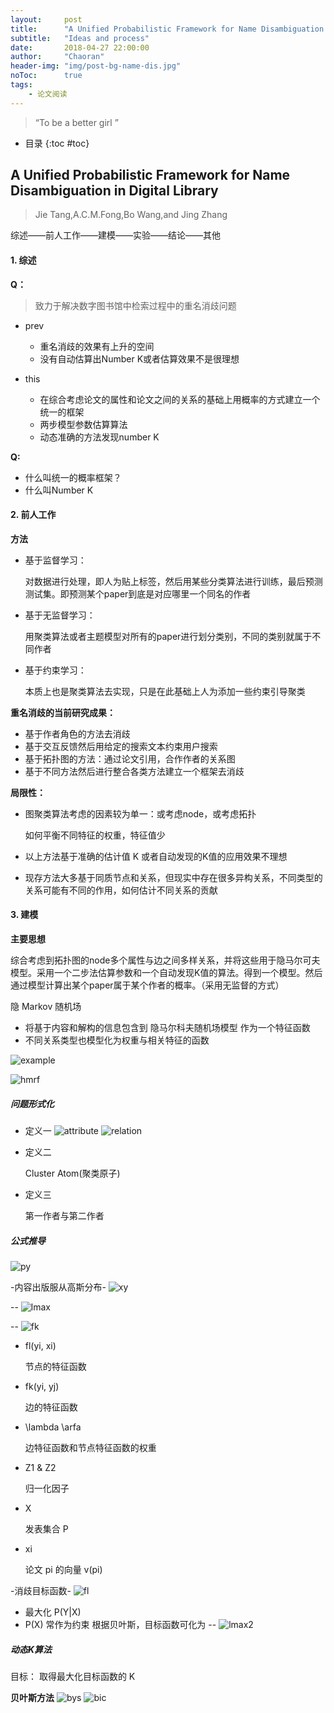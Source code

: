 ```yaml
---
layout:     post
title:      "A Unified Probabilistic Framework for Name Disambiguation in Digital Library"
subtitle:   "Ideas and process"
date:       2018-04-27 22:00:00
author:     "Chaoran"
header-img: "img/post-bg-name-dis.jpg"
noToc:      true
tags:
    - 论文阅读
---
```


> “To be a better girl ”

* 目录
{:toc #toc}

## A Unified Probabilistic Framework for Name Disambiguation in Digital Library
> Jie Tang,A.C.M.Fong,Bo Wang,and Jing Zhang

综述——前人工作——建模——实验——结论——其他

#### 1. 综述
**Q：**
>致力于解决数字图书馆中检索过程中的重名消歧问题

* prev
    * 重名消歧的效果有上升的空间
    * 没有自动估算出Number K或者估算效果不是很理想

* this
    * 在综合考虑论文的属性和论文之间的关系的基础上用概率的方式建立一个统一的框架
    * 两步模型参数估算算法
    * 动态准确的方法发现number K

**Q:**
* 什么叫统一的概率框架？
* 什么叫Number K

#### 2. 前人工作
**方法**
* 基于监督学习：

    对数据进行处理，即人为贴上标签，然后用某些分类算法进行训练，最后预测测试集。即预测某个paper到底是对应哪里一个同名的作者
* 基于无监督学习：

    用聚类算法或者主题模型对所有的paper进行划分类别，不同的类别就属于不同作者
* 基于约束学习：

    本质上也是聚类算法去实现，只是在此基础上人为添加一些约束引导聚类

**重名消歧的当前研究成果：**
* 基于作者角色的方法去消歧
* 基于交互反馈然后用给定的搜索文本约束用户搜索
* 基于拓扑图的方法：通过论文引用，合作作者的关系图
* 基于不同方法然后进行整合各类方法建立一个框架去消歧

**局限性：**
* 图聚类算法考虑的因素较为单一：或考虑node，或考虑拓扑

    如何平衡不同特征的权重，特征值少
* 以上方法基于准确的估计值 K 或者自动发现的K值的应用效果不理想
* 现存方法大多基于同质节点和关系，但现实中存在很多异构关系，不同类型的关系可能有不同的作用，如何估计不同关系的贡献

#### 3. 建模
**主要思想**

综合考虑到拓扑图的node多个属性与边之间多样关系，并将这些用于隐马尔可夫模型。采用一个二步法估算参数和一个自动发现K值的算法。得到一个模型。然后通过模型计算出某个paper属于某个作者的概率。（采用无监督的方式）

隐 Markov 随机场
* 将基于内容和解构的信息包含到 隐马尔科夫随机场模型 作为一个特征函数
* 不同关系类型也模型化为权重与相关特征的函数

![example](/img/in-post/post-paper-aupnd/examp.png)

![hmrf](/img/in-post/post-paper-aupnd/hmrf.png)

##### 问题形式化
*  定义一
![attribute](/img/in-post/post-paper-aupnd/attribute.png)
![relation](/img/in-post/post-paper-aupnd/relation.png)

*  定义二

    Cluster Atom(聚类原子)
* 定义三

    第一作者与第二作者

##### 公式推导
![py](/img/in-post/post-paper-aupnd/py.png)

-内容出版服从高斯分布-
![xy](/img/in-post/post-paper-aupnd/xy.png)

--
![lmax](/img/in-post/post-paper-aupnd/lmax.png)

--
![fk](/img/in-post/post-paper-aupnd/fk.png)
* fl(yi, xi)

    节点的特征函数
* fk(yi, yj)

    边的特征函数
* \lambda \arfa

    边特征函数和节点特征函数的权重
* Z1   &  Z2

    归一化因子
* X

    发表集合 P
* xi

    论文 pi 的向量 v(pi) 

-消歧目标函数-
![fl](/img/in-post/post-paper-aupnd/fl.png)
* 最大化 P(Y|X)
* P(X) 常作为约束
根据贝叶斯，目标函数可化为
--
![lmax2](/img/in-post/post-paper-aupnd/lmax2.png)

##### 动态K算法
目标： 取得最大化目标函数的 K 

**贝叶斯方法**
![bys](/img/in-post/post-paper-aupnd/bys.png)
![bic](/img/in-post/post-paper-aupnd/bic.png)







